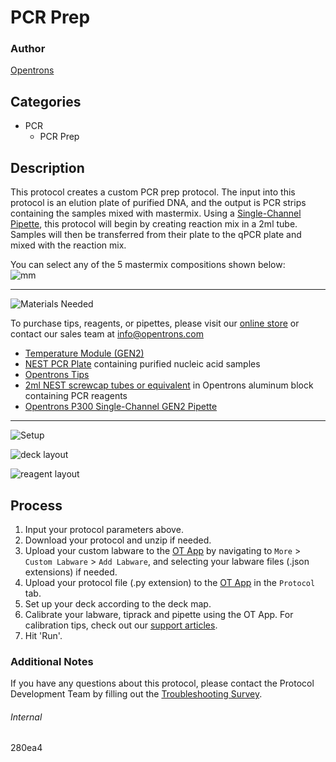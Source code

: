 # PCR Prep

### Author
[Opentrons](https://opentrons.com/)



## Categories
* PCR
	* PCR Prep

## Description
This protocol creates a custom PCR prep protocol. The input into this protocol is an elution plate of purified DNA, and the output is PCR strips containing the samples mixed with mastermix.
Using a [Single-Channel Pipette](https://shop.opentrons.com/collections/ot-2-pipettes/products/single-channel-electronic-pipette), this protocol will begin by creating reaction mix in a 2ml tube. Samples will then be transferred from their plate to the qPCR plate and mixed with the reaction mix.

You can select any of the 5 mastermix compositions shown below:  
![mm](https://opentrons-protocol-library-website.s3.amazonaws.com/custom-README-images/280ea4/image.png)

---

![Materials Needed](https://s3.amazonaws.com/opentrons-protocol-library-website/custom-README-images/001-General+Headings/materials.png)  

To purchase tips, reagents, or pipettes, please visit our [online store](https://shop.opentrons.com/) or contact our sales team at [info@opentrons.com](mailto:info@opentrons.com)

* [Temperature Module (GEN2)](https://shop.opentrons.com/collections/hardware-modules/products/tempdeck)
* [NEST PCR Plate](https://shop.opentrons.com/collections/lab-plates/products/nest-0-1-ml-96-well-pcr-plate-full-skirt) containing purified nucleic acid samples
* [Opentrons Tips](https://shop.opentrons.com/collections/opentrons-tips)
* [2ml NEST screwcap tubes or equivalent](https://shop.opentrons.com/collections/tubes/products/nest-microcentrifuge-tubes) in Opentrons aluminum block containing PCR reagents
* [Opentrons P300 Single-Channel GEN2 Pipette](https://shop.opentrons.com/collections/ot-2-pipettes/products/single-channel-electronic-pipette)

---

![Setup](https://s3.amazonaws.com/opentrons-protocol-library-website/custom-README-images/001-General+Headings/Setup.png)

![deck layout](https://opentrons-protocol-library-website.s3.amazonaws.com/custom-README-images/280ea4/deck.png)

![reagent layout](https://opentrons-protocol-library-website.s3.amazonaws.com/custom-README-images/280ea4/reagents.png)

## Process
1. Input your protocol parameters above.
2. Download your protocol and unzip if needed.
3. Upload your custom labware to the [OT App](https://opentrons.com/ot-app) by navigating to `More` > `Custom Labware` > `Add Labware`, and selecting your labware files (.json extensions) if needed.
4. Upload your protocol file (.py extension) to the [OT App](https://opentrons.com/ot-app) in the `Protocol` tab.
5. Set up your deck according to the deck map.
6. Calibrate your labware, tiprack and pipette using the OT App. For calibration tips, check out our [support articles](https://support.opentrons.com/en/collections/1559720-guide-for-getting-started-with-the-ot-2).
7. Hit 'Run'.

### Additional Notes
If you have any questions about this protocol, please contact the Protocol Development Team by filling out the [Troubleshooting Survey](https://protocol-troubleshooting.paperform.co/).

###### Internal
280ea4
